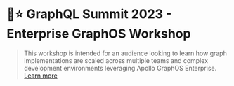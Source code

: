 # 🗻⭐️ GraphQL Summit 2023 - Enterprise GraphOS Workshop 
> This workshop is intended for an audience looking to learn how graph implementations are scaled across multiple teams and complex development environments leveraging Apollo GraphOS Enterprise. [Learn more](https://summit.graphql.com/event/c51538f6-4b76-44e3-871e-54180c77cad8/websitePage:1e3136e7-807f-4b7d-a0e1-9adb59e9336e)



